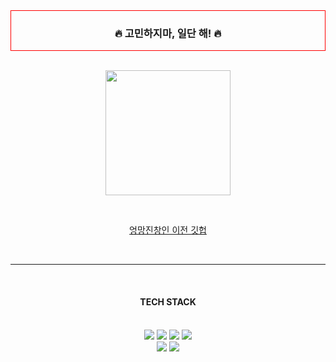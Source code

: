 <div style="border: 1px solid red;" align=center><h3>🔥 고민하지마, 일단 해! 🔥</h3></div>

<br/>

<div align=center>

 <img 
        src="https://i.pinimg.com/736x/9b/2d/fe/9b2dfe01e7c9e1e1c4901c63f12d3dd0.jpg"
        width="200" style="height : auto; margin-left : 10px; margin-right : 10px;"/>   

<br/>

<a href="https://github.com/gimwise">엉망진창인 이전 깃헙</a>

<br/>

<hr/><br/>

<h4>TECH STACK</h4> <br/>

<img src="https://img.shields.io/badge/JavaScript-F7DF1E?style=flat&logo=JavaScript&logoColor=white"/>
<img src="https://img.shields.io/badge/HTML-E34F26?style=flat&logo=HTML5&logoColor=white"/>
<img src="https://img.shields.io/badge/CSS-1572B6?style=flat&logo=CSS3&logoColor=white"/>
<img src="https://img.shields.io/badge/Python-3776AB?style=flat&logo=Python&logoColor=white"/>

<br/>

<img src="https://img.shields.io/badge/Django-092E20?style=flat&logo=Django&logoColor=white"/>
<img src="https://img.shields.io/badge/MySQL-4479a1?style=flat&logo=MySQL&logoColor=white"/>



</div>


